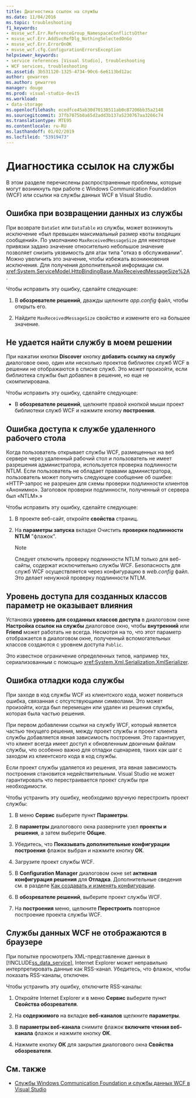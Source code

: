 ```yaml
---
title: Диагностика ссылок на службы
ms.date: 11/04/2016
ms.topic: troubleshooting
f1_keywords:
- msvse_wcf.Err.ReferenceGroup_NamespaceConflictsOther
- msvse_wcf.Err.AddSvcRefDlg_NothingSelectedOnGo
- msvse_wcf.Err.ErrorOnOK
- msvse_wcf.cfg.ConfigurationErrorsException
helpviewer_keywords:
- service references [Visual Studio], troubleshooting
- WCF services, troubleshooting
ms.assetid: 3b531120-1325-4734-90c6-6e6113bd12ac
author: gewarren
ms.author: gewarren
manager: douge
ms.prod: visual-studio-dev15
ms.workload:
- data-storage
ms.openlocfilehash: ecedfce45ab30d70138511ab0c87206bb35a2148
ms.sourcegitcommit: 37fb7075b0a65d2add3b137a5230767aa3266c74
ms.translationtype: MTE95
ms.contentlocale: ru-RU
ms.lasthandoff: 01/02/2019
ms.locfileid: "53919473"
---
```

# <a name="troubleshoot-service-references"></a>Диагностика ссылок на службы

В этом разделе перечислены распространенные проблемы, которые могут возникнуть при работе с Windows Communication Foundation (WCF) или ссылки на службы данных WCF в Visual Studio.

## <a name="error-returning-data-from-a-service"></a>Ошибка при возвращении данных из службы

При возврате `DataSet` или `DataTable` из службы, может возникнуть исключение «был превышен максимальный размер квоты входящих сообщений». По умолчанию `MaxReceivedMessageSize` для некоторые привязки задано значение относительно небольшое значение позволяет снизить уязвимость для атак типа "отказ в обслуживании". Можно увеличить это значение, чтобы избежать возникновения исключения. Для получения дополнительной информации см. <xref:System.ServiceModel.HttpBindingBase.MaxReceivedMessageSize%2A>.

Чтобы исправить эту ошибку, сделайте следующее:

1.  В **обозревателе решений**, дважды щелкните *app.config* файл, чтобы открыть его.

2.  Найдите `MaxReceivedMessageSize` свойство и измените его на большее значение.

## <a name="cannot-find-a-service-in-my-solution"></a>Не удается найти службу в моем решении

При нажатии кнопки **Discover** кнопку **добавить ссылку на службу** диалоговое окно, один или несколько проектов библиотек служб WCF в решении не отображаются в списке служб. Это может произойти, если библиотека службы был добавлен в решение, но еще не скомпилирована.

Чтобы исправить эту ошибку, сделайте следующее:

-   В **обозревателе решений**, щелкните правой кнопкой мыши проект библиотеки служб WCF и нажмите кнопку **построения**.

## <a name="error-accessing-a-service-over-a-remote-desktop"></a>Ошибка доступа к службе удаленного рабочего стола

Когда пользователь открывает службы WCF, размещенных на веб сервере через удаленный рабочий стол и пользователь не имеет разрешения администратора, используется проверка подлинности NTLM. Если пользователь не обладает правами администратора, пользователь может получить следующее сообщение об ошибке: «HTTP-запрос не разрешен для схемы проверки подлинности клиентов «Анонимно». Заголовок проверки подлинности, полученный от сервера был «NTLM».»

Чтобы исправить эту ошибку, сделайте следующее:

1.  В проекте веб-сайт, откройте **свойства** страниц.

2.  На **параметры запуска** вкладке Очистить **проверки подлинности NTLM** "флажок".

    > [!NOTE]
    > Следует отключить проверку подлинности NTLM только для веб-сайты, содержат исключительно службы WCF. Безопасность для служб WCF осуществляется через конфигурацию в *web.config* файл. Это делает ненужной проверку подлинности NTLM.

## <a name="access-level-for-generated-classes-setting-has-no-effect"></a>Уровень доступа для созданных классов параметр не оказывает влияния

Установка **уровень для созданных классов доступа** в диалоговом окне **Настройка ссылок на службы** диалоговое окно, чтобы **внутренний** или **Friend** может работать не всегда. Несмотря на то, что этот параметр отображается в диалоговом окне, полученный вспомогательных классов создаются с уровнем доступа `Public`.

Это известное ограничение определенных типов, например тех, сериализованным с помощью <xref:System.Xml.Serialization.XmlSerializer>.

## <a name="error-debugging-service-code"></a>Ошибка отладки кода службы

При заходе в код службы WCF из клиентского кода, может появиться ошибка, связанная с отсутствующими символами. Это может произойти, когда был перемещен или удален из решения службы, которая была частью решения.

При первом добавлении ссылки на службу WCF, который является частью текущего решения, между проект службы и проект клиента службы добавляется явная зависимость построения. Это гарантирует, что клиент всегда имеет доступ к обновленным двоичным файлам службы, что особенно важно для отладки сценариев, таких как шаг с заходом из клиентского кода в код службы.

Если проект службы удаляется из решения, эта явная зависимость построения становится недействительным. Visual Studio не может гарантировать что перестраивается проект службы при необходимости.

Чтобы устранить эту ошибку, необходимо вручную перестроить проект службы:

1.  В меню **Сервис** выберите пункт **Параметры**.

2.  В **параметры** диалогового окна разверните узел **проекты и решения**, а затем выберите **Общие**.

3.  Убедитесь, что **Показывать дополнительные конфигурации построения** флажок выбран и нажмите кнопку **ОК**.

4.  Загрузите проект службы WCF.

5.  В **Configuration Manager** диалоговом окне set **активная конфигурация решения** для **Отладка**. Дополнительные сведения см. в разделе [Как создавать и изменять конфигурации](../ide/how-to-create-and-edit-configurations.md).

6.  В **обозревателе решений**, выберите проект службы WCF.

7.  На **построения** меню, щелкните **Перестроить** повторное построение проекта службы WCF.

## <a name="wcf-data-services-do-not-display-in-the-browser"></a>Службы данных WCF не отображаются в браузере

При попытке просмотреть XML-представление данных в [!INCLUDE[ss_data_service](../data-tools/includes/ss_data_service_md.md)], Internet Explorer может неправильно интерпретировать данные как RSS-канал. Убедитесь, что флажок, чтобы показать RSS-каналы, отключен.

Чтобы устранить эту ошибку, отключите RSS-каналы:

1.  Откройте Internet Explorer и в меню **Сервис** выберите пункт **Свойства обозревателя**.

2.  На **содержимого** на вкладке **веб-каналов** щелкните **параметры**.

3.  В **параметры веб-канала** снимите флажок **включите чтения веб-канала** флажок и нажмите кнопку **ОК**.

4.  Нажмите кнопку **ОК** для закрытия диалогового окна **Свойства обозревателя**.

## <a name="see-also"></a>См. также

- [Службы Windows Communication Foundation и службы данных WCF в Visual Studio](../data-tools/windows-communication-foundation-services-and-wcf-data-services-in-visual-studio.md)